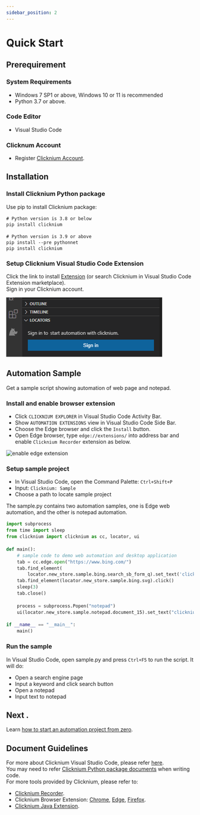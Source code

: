 ```yaml
---
sidebar_position: 2
---
```

# Quick Start

## Prerequirement
### System Requirements​
- Windows 7 SP1 or above, Windows 10 or 11 is recommended
- Python 3.7 or above.

### Code Editor
- Visual Studio Code

### Clicknum Account 
- Register [Clicknium Account](https://www.clicknium.com/).

## Installation​

### Install Clicknium Python package
Use pip to install Clicknium package:  

```
# Python version is 3.8 or below
pip install clicknium

# Python version is 3.9 or above
pip install --pre pythonnet
pip install clicknium
```

### Setup Clicknium Visual Studio Code Extension
Click the link to install [Extension](https://marketplace.visualstudio.com/items?itemName=ClickCorp.clicknium) (or search Clicknium in Visual Studio Code Extension marketplace).  
Sign in your Clicknium account. 

![login](./img/signin1.png "login")  

## Automation Sample

Get a sample script showing automation of web page and notepad.

### Install and enable browser extension
- Click `CLICKNIUM EXPLORER` in Visual Studio Code Activity Bar.  
- Show `AUTOMATION EXTENSIONS` view in Visual Studio Code Side Bar.  
- Choose the Edge browser and click the `Install` button.  
- Open Edge browser, type `edge://extensions/` into address bar and enable `Clicknium Recorder` extension as below.  

![enable edge extension](./img/edge_extension_enable_on.png)  


### Setup sample project
- In Visual Studio Code, open the Command Palette: `Ctrl+Shift+P`
- Input: `Clicknium: Sample`
- Choose a path to locate sample project

The sample.py contains two automation samples, one is Edge web automation, and the other is notepad automation.

```python
import subprocess
from time import sleep
from clicknium import clicknium as cc, locator, ui

def main():
    # sample code to demo web automation and desktop application
    tab = cc.edge.open("https://www.bing.com/")
    tab.find_element(
        locator.new_store.sample.bing.search_sb_form_q).set_text('clicknium')
    tab.find_element(locator.new_store.sample.bing.svg).click()
    sleep(3)
    tab.close()

    process = subprocess.Popen("notepad")
    ui(locator.new_store.sample.notepad.document_15).set_text("clicknium")

if __name__ == "__main__":
    main()
```

### Run the sample
In Visual Studio Code, open sample.py and press `Ctrl+F5` to run the script. It will do: 
- Open a search engine page
- Input a keyword and click search button
- Open a notepad
- Input text to notepad

## Next . 
Learn [how to start an automation project from zero](./tutorial/firstautomation.md).
## Document Guidelines
For more about Clicknium Visual Studio Code, please refer [here](./concepts/vscode/vscode.md).  
You may need to refer [Clicknium Python package documents](./references/python/python.md) when writing code.  
For more tools provided by Clicknium, please refer to:  
- [Clicknium Recorder](./concepts/recorder/recorder.md).  
- Clicknium Browser Extension: [Chrome](./concepts/extensions/chromeextension.md), [Edge](./concepts/extensions/edgeextension.md), [Firefox](./concepts/extensions/firefoxextension.md).  
- [Clicknium Java Extension](./concepts/extensions/javaextension.md).  
